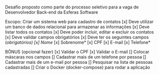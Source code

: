 Desafio proposto como parte do processo seletivo para a vaga de Desenvolvedor Back-end da Esferas Software

Escopo:
Criar um sistema web para cadastro de contatos
[x] Deve utilizar um banco de dados relacional para armazenar as informações
[x] Deve listar todos os contatos
[x] Deve poder incluir, editar e excluir os contatos
[x] Deve validar campos obrigatórios
[x] Deve ter os seguintes campos (*obrigatórios)
[x] Nome*
[x] Sobrenome*
[x] CPF
[x] E-mail
[x] Telefone*

BÔNUS (opcional fazer)
[x] Validar o CPF
[x] Validar o E-mail
[] Colocar máscaras nos campos
[] Cadastrar mais de um telefone por pessoa
[] Cadastrar mais de um e-mail por pessoa
[] Pesquisar na lista de pessoas cadastradas
[] Criar o Docker (docker-compose) para rodar a aplicação